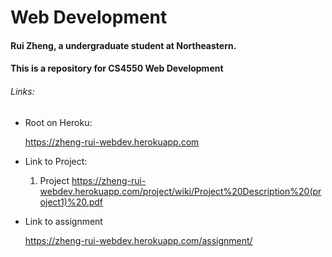 # Web Development

#### Rui Zheng, a undergraduate student at Northeastern.

#### This is a repository for CS4550 Web Development

###### Links:

- Root on Heroku:

  https://zheng-rui-webdev.herokuapp.com

- Link to Project:

  1. Project
  https://zheng-rui-webdev.herokuapp.com/project/wiki/Project%20Description%20(project1)%20.pdf

- Link to assignment

  https://zheng-rui-webdev.herokuapp.com/assignment/
